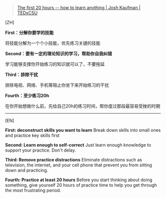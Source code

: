 > [The first 20 hours -- how to learn anything | Josh Kaufman | TEDxCSU](https://www.youtube.com/watch?v=5MgBikgcWnY) 

[ZH]

**First：分解你要学的技能**

将技能分解为一个个小技能，优先练习关键的技能

**Second：要有一定的理论知识的学习，帮助你自我纠错**

学习能够支撑你开始练习的知识就可以了，不要拖延

**Third：排除干扰**

排除电视、网络、手机等阻止你坐下来开始练习的干扰

**Fourth：至少练习20h**

在你开始想做什么前，先给自己20h的练习时间，帮你度过那段最容易受挫的时期

---

[EN]

**First: deconstruct skills you want to learn**
Break down skills into small ones and practice key skills first

**Second: Learn enough to self-correct**
Just learn enough knowledge to support your practice. Don't delay.

**Third: Remove practice distractions**
Eliminate distractions such as television, the internet, and your cell phone that prevent you from sitting down and practicing.

**Fourth: Practice at least 20 hours**
Before you start thinking about doing something, give yourself 20 hours of practice time to help you get through the most frustrating period.

